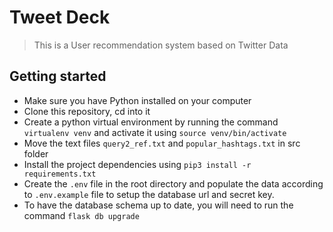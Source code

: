 # Tweet Deck
> This is a User recommendation system based on Twitter Data

## Getting started

- Make sure you have Python installed on your computer
- Clone this repository, cd into it
- Create a python virtual environment by running the command `virtualenv venv` and activate it using `source venv/bin/activate`
- Move the text files `query2_ref.txt` and `popular_hashtags.txt` in src folder
- Install the project dependencies using `pip3 install -r requirements.txt`
- Create the `.env` file in the root directory and populate the data according to `.env.example` file to setup the database url and secret key.
- To have the database schema up to date, you will need to run the command `flask db upgrade`
